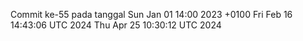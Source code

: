 Commit ke-55 pada tanggal Sun Jan 01 14:00 2023 +0100
Fri Feb 16 14:43:06 UTC 2024
Thu Apr 25 10:30:12 UTC 2024
